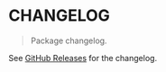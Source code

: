 # CHANGELOG

> Package changelog.

See [GitHub Releases](https://github.com/stdlib-js/assert-tools-array-like-function/releases) for the changelog.